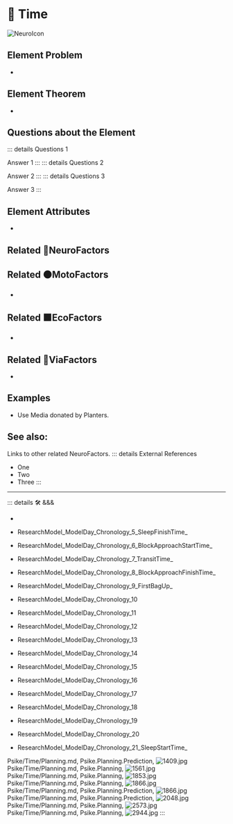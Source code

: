 
# 💜 <psike>Time</psike>

![NeuroIcon](/Psike/Neuro_Icon.png)

## Element Problem

-

## Element Theorem

-

## Questions about the Element

::: details Questions 1

Answer 1
:::
::: details Questions 2

Answer 2
:::
::: details Questions 3

Answer 3
:::

## Element Attributes

-



## Related 💜<psike>NeuroFactors</psike>

## Related 🟠<move>MotoFactors</move>

-

## Related 🟩<eko>EcoFactors</eko>

-

## Related 🔻<via>ViaFactors</via>

-

## Examples

- Use Media donated by Planters.

## See also:

Links to other related NeuroFactors.
::: details External References

- One
- Two
- Three
:::

---

<!-- =================================================== -->
<!-- =================================================== -->
<!-- =================================================== -->
<!-- =================================================== -->
<!-- =================================================== -->
::: details 🛠 <dev>&&&</dev>

-

- ResearchModel_ModelDay_Chronology_5_SleepFinishTime_
- ResearchModel_ModelDay_Chronology_6_BlockApproachStartTime_
- ResearchModel_ModelDay_Chronology_7_TransitTime_
- ResearchModel_ModelDay_Chronology_8_BlockApproachFinishTime_
- ResearchModel_ModelDay_Chronology_9_FirstBagUp_
- ResearchModel_ModelDay_Chronology_10
- ResearchModel_ModelDay_Chronology_11
- ResearchModel_ModelDay_Chronology_12
- ResearchModel_ModelDay_Chronology_13
- ResearchModel_ModelDay_Chronology_14
- ResearchModel_ModelDay_Chronology_15
- ResearchModel_ModelDay_Chronology_16
- ResearchModel_ModelDay_Chronology_17
- ResearchModel_ModelDay_Chronology_18
- ResearchModel_ModelDay_Chronology_19
- ResearchModel_ModelDay_Chronology_20
- ResearchModel_ModelDay_Chronology_21_SleepStartTime_  

Psike/Time/Planning.md, <dev>Psike.Planning.Prediction</dev>, ![1409.jpg](/PaperPhoto/1409.jpg)
Psike/Time/Planning.md, <dev>Psike.Planning</dev>, ![1561.jpg](/PaperPhoto/1561.jpg)
Psike/Time/Planning.md, <dev>Psike.Planning</dev>, ![1853.jpg](/PaperPhoto/1853.jpg)
Psike/Time/Planning.md, <dev>Psike.Planning</dev>, ![1866.jpg](/PaperPhoto/1866.jpg)
Psike/Time/Planning.md, <dev>Psike.Planning.Prediction</dev>, ![1866.jpg](/PaperPhoto/1866.jpg)
Psike/Time/Planning.md, <dev>Psike.Planning.Prediction</dev>, ![2048.jpg](/PaperPhoto/2048.jpg)
Psike/Time/Planning.md, <dev>Psike.Planning</dev>, ![2573.jpg](/PaperPhoto/2573.jpg)
Psike/Time/Planning.md, <dev>Psike.Planning</dev>, ![2944.jpg](/PaperPhoto/2944.jpg)
:::
